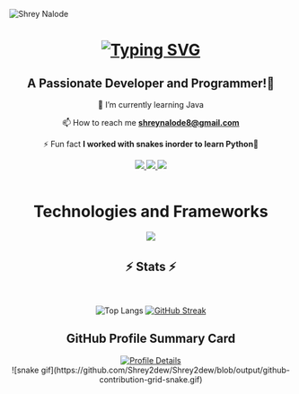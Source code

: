 <p align="left">
  <img
    src="https://komarev.com/ghpvc/?username=Shrey2dew"
    alt="Shrey Nalode"
  />
</p>
<h1 align="center">

<a href="https://git.io/typing-svg"><img src="https://readme-typing-svg.demolab.com?font=Poppins&weight=600&size=35&duration=4000&pause=300&color=1A9FF7&center=true&vCenter=true&random=false&width=435&lines=Hi+There!%F0%9F%91%8B%F0%9F%8F%BB;I+am+Shrey+Nalode!%F0%9F%92%BB" alt="Typing SVG" /></a>

</h1>
<h2 align="center">A Passionate Developer and Programmer!👾</h2>


<div align="center">
🌱 I’m currently learning Java

📫 How to reach me **shreynalode8@gmail.com**

⚡ Fun fact **I worked with snakes inorder to learn Python🐍**
</div>

<div align="center">
  <a href="mailto:shreynalode8@gmail.com">
    <img src= "https://img.shields.io/badge/Gmail-D14836?style=for-the-badge&logo=gmail&logoColor=white"> 
</a>
  <a href="https://www.linkedin.com/in/shreynalode/">
    <img src= "https://img.shields.io/badge/LinkedIn-0077B5?style=for-the-badge&logo=linkedin&logoColor=white"> 
</a>
  <a href="https://www.instagram.com/shrey._.75">
    <img src= "https://img.shields.io/badge/Instagram-E4405F?style=for-the-badge&logo=instagram&logoColor=white"> 
</a>
</div>

<br>
  <h1 align="center">Technologies and Frameworks</h1>

<p align="center">
      <a href="https://skillicons.dev">
    <img src="https://skillicons.dev/icons?i=c,python,java,html,css,js,aws,figma&perline=4" />
  </a>
</p>


<h2 align="center">⚡ Stats ⚡</h2>
<br>
<div align=center>

![Top Langs](https://github-readme-stats.vercel.app/api/top-langs/?username=Shrey2dew&layout=donut&theme=transparent&height=100)
<a href="https://git.io/streak-stats"><img src="https://streak-stats.demolab.com?user=Shrey2dew&theme=github-blue&border_radius=10" alt="GitHub Streak" /></a>  

## GitHub Profile Summary Card
<a href="http://github-profile-summary-cards.vercel.app/api/cards/profile-details?username=Shrey2dew&theme=transparent">
  <img src="http://github-profile-summary-cards.vercel.app/api/cards/profile-details?username=Shrey2dew&theme=transparent" alt="Profile Details">
</a><br/>
![snake gif](https://github.com/Shrey2dew/Shrey2dew/blob/output/github-contribution-grid-snake.gif)
